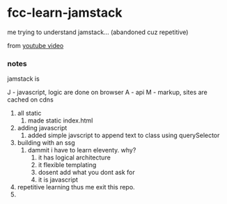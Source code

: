 # fcc-learn-jamstack
me trying to understand jamstack... (abandoned cuz repetitive)

from [youtube video](https://www.youtube.com/watch?v=A_l0qrPUJds&ab_channel=freeCodeCamp.org)


### notes
jamstack is

J - javascript, logic are done on browser
A - api
M - markup, sites are cached on cdns

1. all static
   1. made static index.html
2. adding javascript
   1. added simple javscript to append text to class using querySelector
3. building with an ssg
   1. dammit i have to learn eleventy. why?
      1. it has logical architecture
      2. it flexible templating
      3. dosent add what you dont ask for
      4. it is javascript
4. repetitive learning thus me exit this repo.
5. 
